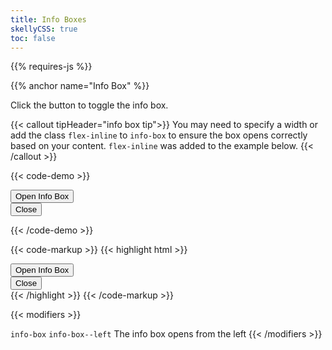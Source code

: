 ```yaml
---
title: Info Boxes
skellyCSS: true
toc: false
---
```

{{% requires-js %}}

{{% anchor name="Info Box" %}}

Click the button to toggle the info box. 

{{< callout tipHeader="info box tip">}}
You may need to specify a width or add the class `flex-inline` to `info-box` to ensure the box opens correctly based on your content. `flex-inline` was added to the example below.
{{< /callout >}}

{{< code-demo >}}
<div class="info-box flex-inline">
  <button class="button toggle-hidden" role="button" aria-label="Toggle">
    Open Info Box
  </button>
  <div class="info-box__content hidden">
    <button class="button info-box__close">
      <!-- close button doesn't work -->
      Close 
      <i class="pi-times" aria-hidden="hidden"></i>
    </button>
    <p class="skeleton" data-lines="4"></p>
  </div>
</div>
{{< /code-demo >}}

{{< code-markup >}}
{{< highlight html >}}
 <div class="info-box">
   <!-- Info Box Trigger -->
   <button class="button toggle-hidden">
     Open Info Box
   </button>
   <!-- Info Box Content -->
   <div class="info-box__content hidden">
     <button class="button info-box__close">
       Close 
       <i class="pi-times"></i>
     </button>
     <!-- Info Box content goes here! -->
   </div>
 </div>
{{< /highlight >}}
{{< /code-markup >}}

{{< modifiers >}}
<tr>
  <td data-label="Base">
    <code>info-box</code>
  </td>
  <td data-label="Modifier">
    <code>info-box--left</code>
  </td>
  <td data-label="Secondary Modifier">
    <i class="pi-ban" aria-hidden="true"></i>
  </td>
  <td data-label="Data Attribute">
    <i class="pi-ban" aria-hidden="true"></i>
  </td>
  <td data-label="Behavior">
    The info box opens from the left
  </td>
</tr>
{{< /modifiers >}}
